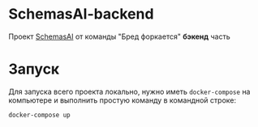 # SchemasAI-backend
 Проект [SchemasAI](https://github.com/kalibdune/SchemasAI) от команды "Бред форкается" **бэкенд** часть
 
 # Запуск
 Для запуска всего проекта локально, нужно иметь `docker-compose` на компьютере и выполнить простую команду в командной строке: 
 ```
 docker-compose up
 ```